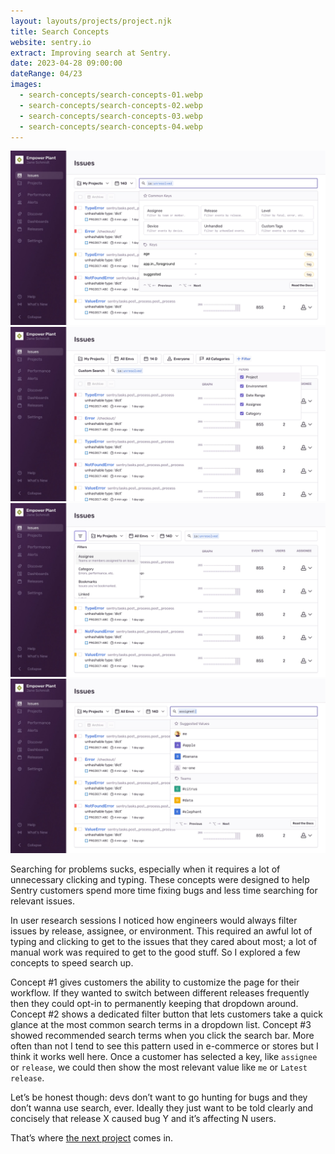 ```yaml
---
layout: layouts/projects/project.njk
title: Search Concepts
website: sentry.io
extract: Improving search at Sentry.
date: 2023-04-28 09:00:00
dateRange: 04/23
images:
  - search-concepts/search-concepts-01.webp
  - search-concepts/search-concepts-02.webp
  - search-concepts/search-concepts-03.webp
  - search-concepts/search-concepts-04.webp
---
```


<div class="carousel columns-7-13">
  <a href="/images/projects/search-concepts/search-concepts-01.webp">
    <img src="/images/projects/search-concepts/search-concepts-01.webp" alt="Concept designs showing the Sentry interface" />
  </a>
  <a href="/images/projects/search-concepts/search-concepts-02.webp">
    <img src="/images/projects/search-concepts/search-concepts-02.webp" alt="Concept designs showing the Sentry interface" />
  </a>
  <a href="/images/projects/search-concepts/search-concepts-03.webp">
    <img src="/images/projects/search-concepts/search-concepts-03.webp" alt="Concept designs showing the Sentry interface" />
  </a>
  <a href="/images/projects/search-concepts/search-concepts-04.webp">
    <img src="/images/projects/search-concepts/search-concepts-04.webp" alt="Concept designs showing the Sentry interface" />
  </a>
</div>

<div class="columns-1-7">

<p class="intro">Searching for problems sucks, especially when it requires a lot of unnecessary clicking and typing. These concepts were designed to help Sentry customers spend more time fixing bugs and less time searching for relevant issues.</p>

In user research sessions I noticed how engineers would always filter issues by release, assignee, or environment. This required an awful lot of typing and clicking to get to the issues that they cared about most; a lot of manual work was required to get to the good stuff. So I explored a few concepts to speed search up.

Concept #1 gives customers the ability to customize the page for their workflow. If they wanted to switch between different releases frequently then they could opt-in to permanently keeping that dropdown around. Concept #2 shows a dedicated filter button that lets customers take a quick glance at the most common search terms in a dropdown list. Concept #3 showed recommended search terms when you click the search bar. More often than not I tend to see this pattern used in e-commerce or stores but I think it works well here. Once a customer has selected a key, like `assignee` or `release`, we could then show the most relevant value like `me` or `Latest release`.

Let’s be honest though: devs don’t want to go hunting for bugs and they don’t wanna use search, ever. Ideally they just want to be told clearly and concisely that release X caused bug Y and it’s affecting N users.

That’s where [the next project](/projects/escalating-issues) comes in.

</div>
